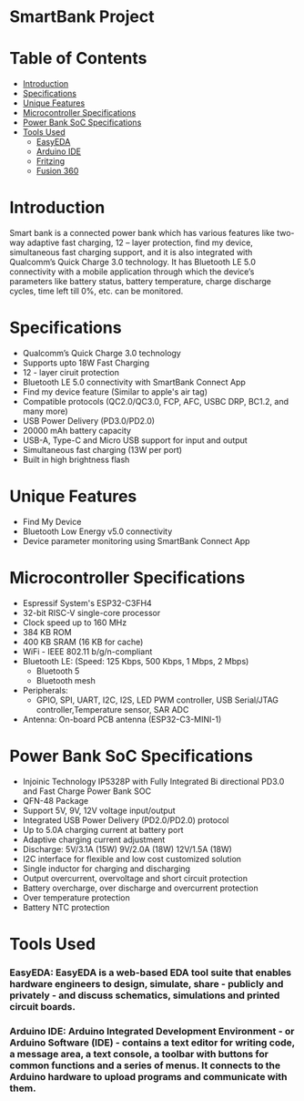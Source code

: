 # SmartBank Project
# Table of Contents
* [Introduction](#Introduction)
* [Specifications](#Specifications)
* [Unique Features](#Unique-Features)
* [Microcontroller Specifications](#Microcontroller-Specifications)
* [Power Bank SoC Specifications](#Power-Bank-SoC-Specifications)
* [Tools Used](#Tools-Used)
  * [EasyEDA](#EasyEDA)
  * [Arduino IDE](#Arduino-IDE)
  * [Fritzing](#Fritzing)
  * [Fusion 360](#Fusion-360)

# Introduction
Smart bank is a connected power bank which has various features like two-way adaptive fast charging, 12 – layer protection, find my device, simultaneous fast charging support, and it is also integrated with Qualcomm’s Quick Charge 3.0 technology. It has Bluetooth LE 5.0 connectivity with a mobile application through which the device’s parameters like battery status, battery temperature, charge discharge cycles, time left till 0%, etc. can be monitored.

# Specifications
* Qualcomm’s Quick Charge 3.0 technology
* Supports upto 18W Fast Charging
* 12 - layer ciruit protection
* Bluetooth LE 5.0 connectivity with SmartBank Connect App
* Find my device feature (Similar to apple's air tag)
* Compatible protocols (QC2.0/QC3.0, FCP, AFC, USBC DRP, BC1.2, and many more)
* USB Power Delivery (PD3.0/PD2.0)
* 20000 mAh battery capacity
* USB-A, Type-C and Micro USB support for input and output
* Simultaneous fast charging (13W per port)
* Built in high brightness flash

# Unique Features
* Find My Device
* Bluetooth Low Energy v5.0 connectivity
* Device parameter monitoring using SmartBank Connect App

# Microcontroller Specifications
* Espressif System's ESP32-C3FH4
* 32-bit RISC-V single-core processor
* Clock speed up to 160 MHz
* 384 KB ROM
* 400 KB SRAM (16 KB for cache)
* WiFi - IEEE 802.11 b/g/n-compliant
* Bluetooth LE: (Speed: 125 Kbps, 500 Kbps, 1 Mbps, 2 Mbps)
  * Bluetooth 5
  * Bluetooth mesh
* Peripherals: 
  * GPIO, SPI, UART, I2C, I2S, LED PWM controller, USB Serial/JTAG controller,Temperature sensor, SAR ADC
* Antenna: On-board PCB antenna (ESP32-C3-MINI-1)

# Power Bank SoC Specifications
* Injoinic Technology IP5328P with Fully Integrated Bi directional PD3.0 and Fast Charge Power Bank SOC
* QFN-48 Package
* Support 5V, 9V, 12V voltage input/output
* Integrated USB Power Delivery (PD2.0/PD2.0) protocol
* Up to 5.0A charging current at battery port
* Adaptive charging current adjustment
* Discharge: 5V/3.1A (15W) 9V/2.0A (18W) 12V/1.5A (18W)
* I2C interface for flexible and low cost customized solution
* Single inductor for charging and discharging
* Output overcurrent, overvoltage and short circuit protection
* Battery overcharge, over discharge and overcurrent protection
* Over temperature protection
* Battery NTC protection

# Tools Used
### EasyEDA: EasyEDA is a web-based EDA tool suite that enables hardware engineers to design, simulate, share - publicly and privately - and discuss schematics,       simulations and printed circuit boards.

### Arduino IDE: Arduino Integrated Development Environment - or Arduino Software (IDE) - contains a text editor for writing code, a message area, a text console, a toolbar with buttons for common functions and a series of menus. It connects to the Arduino hardware to upload programs and communicate with them.
